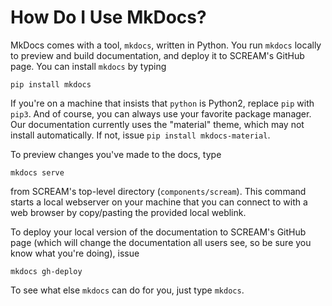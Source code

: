 # How Do I Use MkDocs?

MkDocs comes with a tool, `mkdocs`, written in Python. You run `mkdocs` locally
to preview and build documentation, and deploy it to SCREAM's GitHub page.
You can install `mkdocs` by typing

```
pip install mkdocs
```

If you're on a machine that insists that `python` is Python2, replace `pip` with
`pip3`. And of course, you can always use your favorite package manager. Our documentation
currently uses the "material" theme, which may not install automatically. If not, issue
`pip install mkdocs-material`.

To preview changes you've made to the docs, type

```
mkdocs serve
```

from SCREAM's top-level directory (`components/scream`). This command
starts a local webserver on your machine that you can connect to with a
web browser by copy/pasting the provided local weblink.

To deploy your local version of the documentation to SCREAM's GitHub page (which will
change the documentation all users see, so be sure you know what you're doing), issue

```
mkdocs gh-deploy
```

To see what else `mkdocs` can do for you, just type `mkdocs`.
